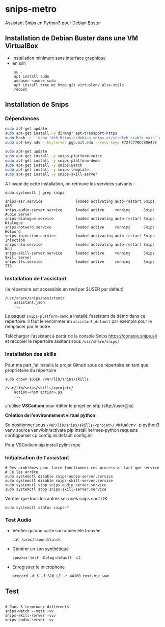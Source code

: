 # snips-metro
Assistant Snips en Python3 pour Debian Buster

## Installation de Debian Buster dans une VM VirtualBox

- Installation minimum sans interface graphique
- en ssh 
```
    su -
    apt install sudo
    adduser <user> sudo
    apt install tree mc htop git virtualenv alsa-utils
    reboot
```

## Installation de Snips

### Dépendances
```bash
sudo apt-get update
sudo apt-get install -y dirmngr apt-transport-https
sudo bash -c  'echo "deb https://debian.snips.ai/stretch stable main" > /etc/apt/sources.list.d/snips.list'
sudo apt-key adv --keyserver pgp.mit.edu --recv-keys F727C778CCB0A455

sudo apt-get update
sudo apt-get install -y snips-platform-voice
sudo apt-get install -y snips-platform-demo
sudo apt-get install -y snips-watch
sudo apt-get install -y snips-template
sudo apt-get install -y snips-skill-server
```
A l'issue de cette installation, on retrouve les services suivants :

    sudo systemctl | grep snips
```
snips-asr.service               loaded activating auto-restart Snips ASR
snips-audio-server.service      loaded active     running      Snips Audio Server
snips-dialogue.service          loaded activating auto-restart Snips Dialogue
snips-hotword.service           loaded active     running      Snips Hotword
snips-injection.service         loaded activating auto-restart Snips Injection
snips-nlu.service               loaded activating auto-restart Snips NLU
snips-skill-server.service      loaded active     running      Snips Skill Server
snips-tts.service               loaded active     running      Snips TTS 
```

### Installation de l'assistant 
(le répertoire est accessible en rwd par $USER par défaut)

    /usr/share/snips/assistant/
        assistant.json
        ...

Le paquet ```snips-platform-demo``` a installé l'assistant de démo dans ce répertoire. Il faut le renommer en ```assistant_default``` par exemple pour le remplacer par le notre

Télécharger l'assistant à partir de la console Snips https://console.snips.ai/
et recopier le répertoire assitant sous ```/usr/share/snips/```

### Installation des skills
Pour ma part j'ai installé le projet Github sous ce répertoire en tant que propriétaire du répertoire

```sudo chown $USER /var/lib/snips/skills```

    /var/lib/snips/skills/<projet>/
        action-<nom action>.py
        ...

J'utilise **VSCodium** pour éditer le projet en sftp (sftp://user@ip)

__Création de l'environnement virtuel python__

Se positionner sous ```/var/lib/snips/skills/<projet>/```
    virtualenv -p python3 venv
    source venv/bin/activate
    pip install hermes-python requests configparser
    cp config.ini.default config.ini

Pour VSCodium
    pip install pylint rope

### Initialisation de l'assistant

    # Des problèmes pour faire fonctionner ces process en tant que service
    # Je les arrête
    sudo systemctl disable snips-audio-server.service
    sudo systemctl disable snips-skill-server.service
    sudo systemctl stop snips-audio-server.service
    sudo systemctl stop snips-skill-server.service

Vérifier que tous les autres services snips sont OK

    sudo systemctl status snips-*

### Test Audio

- Vérifier qu'une carte son a bien été trouvée

    ```cat /proc/asound/cards```

- Générer un son synthétique

    ```speaker-test -Dplug:default -c2```

- Enregistrer le microphone

    ```arecord -d 5 -f S16_LE -r 44100 test-mic.wav```

## Test
```
```
```
# Dans 3 terminaux différents
snips-watch --mqtt -vv
snips-skill-server -vvv
snips-audio-server -vv
```
